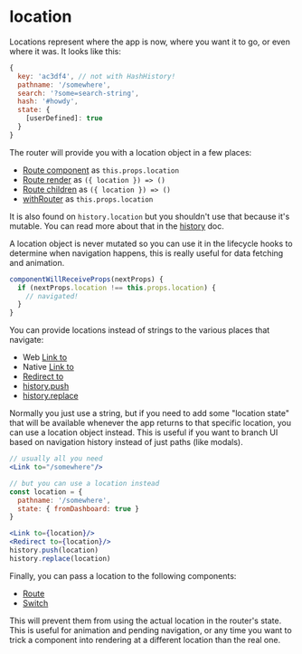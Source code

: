 # location

Locations represent where the app is now, where you want it to go, or
even where it was. It looks like this:

```js
{
  key: 'ac3df4', // not with HashHistory!
  pathname: '/somewhere',
  search: '?some=search-string',
  hash: '#howdy',
  state: {
    [userDefined]: true
  }
}
```

The router will provide you with a location object in a few places:

- [Route component](./Route.md#component) as `this.props.location`
- [Route render](./Route.md#render-func) as `({ location }) => ()`
- [Route children](./Route.md#children-func) as `({ location }) => ()`
- [withRouter](./withRouter.md) as `this.props.location`

It is also found on `history.location` but you shouldn't use that because it's mutable. You can read more about that in the [history](./history.md) doc.

A location object is never mutated so you can use it in the lifecycle hooks to determine when navigation happens, this is really useful for data fetching and animation.

```js
componentWillReceiveProps(nextProps) {
  if (nextProps.location !== this.props.location) {
    // navigated!
  }
}
```

You can provide locations instead of strings to the various places that navigate:

- Web [Link to](../../../react-router-dom/docs/api/Link.md#to)
- Native [Link to](../../../react-router-native/docs/api/Link.md#to)
- [Redirect to](./Redirect.md#to)
- [history.push](./history.md#push)
- [history.replace](./history.md#push)

Normally you just use a string, but if you need to add some "location state" that will be available whenever the app returns to that specific location, you can use a location object instead. This is useful if you want to branch UI based on navigation history instead of just paths (like modals).

```jsx
// usually all you need
<Link to="/somewhere"/>

// but you can use a location instead
const location = {
  pathname: '/somewhere',
  state: { fromDashboard: true }
}

<Link to={location}/>
<Redirect to={location}/>
history.push(location)
history.replace(location)
```

Finally, you can pass a location to the following components:

- [Route](./Route.md#location)
- [Switch](./Switch.md#location)

This will prevent them from using the actual location in the router's state. This is useful for animation and pending navigation, or any time you want to trick a component into rendering at a different location than the real one.
